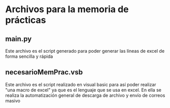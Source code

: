 # Archivos para la memoria de prácticas

## main.py

Este archivo es el script generado para poder generar las líneas de excel de forma sencilla y rápida

## necesarioMemPrac.vsb

Este archivo es el script realizado en visual basic para así poder realizar "una macro de excel" ya que es el lenguaje que se usa en excel. En ella se realiza la automatización general de descarga de archivo y envío de correos masivo
